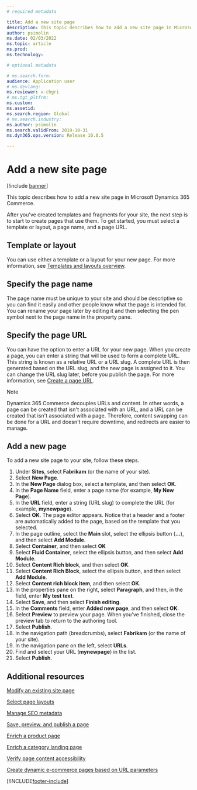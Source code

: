 ```yaml
---
# required metadata

title: Add a new site page
description: This topic describes how to add a new site page in Microsoft Dynamics 365 Commerce.
author: psimolin
ms.date: 02/03/2022
ms.topic: article
ms.prod: 
ms.technology: 

# optional metadata

# ms.search.form: 
audience: Application user
# ms.devlang: 
ms.reviewer: v-chgri
# ms.tgt_pltfrm: 
ms.custom: 
ms.assetid: 
ms.search.region: Global
# ms.search.industry: 
ms.author: psimolin
ms.search.validFrom: 2019-10-31
ms.dyn365.ops.version: Release 10.0.5

---
```


# Add a new site page

[!include [banner](includes/banner.md)]

This topic describes how to add a new site page in Microsoft Dynamics 365 Commerce.

After you've created templates and fragments for your site, the next step is to start to create pages that use them. To get started, you must select a template or layout, a page name, and a page URL.

## Template or layout

You can use either a template or a layout for your new page. For more information, see [Templates and layouts overview](templates-layouts-overview.md).

## Specify the page name

The page name must be unique to your site and should be descriptive so you can find it easily and other people know what the page is intended for. You can rename your page later by editing it and then selecting the pen symbol next to the page name in the property pane.

## Specify the page URL

You can have the option to enter a URL for your new page. When you create a page, you can enter a string that will be used to form a complete URL. This string is known as a relative URL or a URL slug. A complete URL is then generated based on the URL slug, and the new page is assigned to it. You can change the URL slug later, before you publish the page. For more information, see [Create a page URL](create-page-URL.md).

> [!NOTE]
> Dynamics 365 Commerce decouples URLs and content. In other words, a page can be created that isn't associated with an URL, and a URL can be created that isn't associated with a page. Therefore, content swapping can be done for a URL and doesn't require downtime, and redirects are easier to manage.

## Add a new page

To add a new site page to your site, follow these steps.

1. Under **Sites**, select **Fabrikam** (or the name of your site).
1. Select **New Page**.
1. In the **New Page** dialog box, select a template, and then select **OK**.
1. In the **Page Name** field, enter a page name (for example, **My New Page**).
1. In the **URL** field, enter a string (URL slug) to complete the URL (for example, **mynewpage**).
1. Select **OK**. The page editor appears. Notice that a header and a footer are automatically added to the page, based on the template that you selected.
1. In the page outline, select the **Main** slot, select the ellipsis button (**...**), and then select **Add Module**.
1. Select **Container**, and then select **OK**
1. Select **Fluid Container**, select the ellipsis button, and then select **Add Module**.
1. Select **Content Rich block**, and then select **OK**.
1. Select **Content Rich Block**, select the ellipsis button, and then select **Add Module**.
1. Select **Content rich block item**, and then select **OK**.
1. In the properties pane on the right, select **Paragraph**, and then, in the field, enter **My test text**.
1. Select **Save**, and then select **Finish editing**.
1. In the **Comments** field, enter **Added new page**, and then select **OK**.
1. Select **Preview** to preview your page. When you've finished, close the preview tab to return to the authoring tool.
1. Select **Publish**.
1. In the navigation path (breadcrumbs), select **Fabrikam** (or the name of your site).
1. In the navigation pane on the left, select **URLs**.
1. Find and select your URL (**mynewpage**) in the list.
1. Select **Publish**.

## Additional resources

[Modify an existing site page](modify-existing-page.md)

[Select page layouts](select-page-layouts.md)

[Manage SEO metadata](manage-seo-metadata.md)

[Save, preview, and publish a page](save-preview-publish-page.md)

[Enrich a product page](enrich-product-page.md)

[Enrich a category landing page](enrich-category-page.md)

[Verify page content accessibility](verify-accessibility.md)

[Create dynamic e-commerce pages based on URL parameters](create-dynamic-pages.md)


[!INCLUDE[footer-include](../includes/footer-banner.md)]
